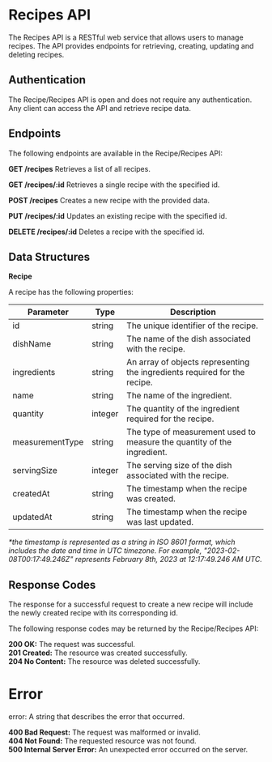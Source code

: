 # **Recipes API**

The Recipes API is a RESTful web service that allows users to manage recipes. The API provides endpoints for retrieving, creating, updating and deleting recipes.


## Authentication
The Recipe/Recipes API is open and does not require any authentication. Any client can access the API and retrieve recipe data.


## Endpoints
The following endpoints are available in the Recipe/Recipes API:

**GET /recipes**
Retrieves a list of all recipes.

**GET /recipes/:id**
Retrieves a single recipe with the specified id.

**POST /recipes**
Creates a new recipe with the provided data.

**PUT /recipes/:id**
Updates an existing recipe with the specified id.

**DELETE /recipes/:id**
Deletes a recipe with the specified id.


## Data Structures
**Recipe**

A recipe has the following properties:

| Parameter	| Type | Description |
| --- | --- | --- |
| id	| string	| The unique identifier of the recipe. |
| dishName	| string	| The name of the dish associated with the recipe. |
| ingredients	| string	| An array of objects representing the ingredients required for the recipe.  |
| name	| string	| The name of the ingredient. |
| quantity	| integer	| The quantity of the ingredient required for the recipe. |
| measurementType	| string	| The type of measurement used to measure the quantity of the ingredient. |
| servingSize	| integer	| The serving size of the dish associated with the recipe. |
| createdAt	| string	| The timestamp when the recipe was created. |
| updatedAt	| string	| The timestamp when the recipe was last updated. |

_*the timestamp is represented as a string in ISO 8601 format, which includes the date and time in UTC timezone. For example, "2023-02-08T00:17:49.246Z" represents February 8th, 2023 at 12:17:49.246 AM UTC._

## Response Codes
The response for a successful request to create a new recipe will include the newly created recipe with its corresponding id.

The following response codes may be returned by the Recipe/Recipes API:

**200 OK:** The request was successful.\
**201 Created:** The resource was created successfully.\
**204 No Content:** The resource was deleted successfully.

# Error
error: A string that describes the error that occurred.

**400 Bad Request:** The request was malformed or invalid.\
**404 Not Found:** The requested resource was not found.\
**500 Internal Server Error:** An unexpected error occurred on the server.
